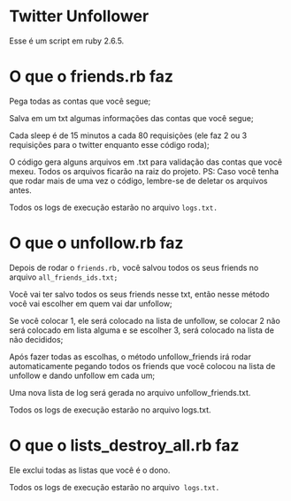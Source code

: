 
# Twitter Unfollower

Esse é um script em ruby 2.6.5.

# O que o friends.rb faz

Pega todas as contas que você segue;

Salva em um txt algumas informações das contas que você segue;

Cada sleep é de 15 minutos a cada 80 requisições (ele faz 2 ou 3 requisições para o twitter enquanto esse código roda);

O código gera alguns arquivos em .txt para validação das contas que você mexeu. Todos os arquivos ficarão na raiz do projeto. PS: Caso você tenha que rodar mais de uma vez o código, lembre-se de deletar os arquivos antes.

Todos os logs de execução estarão no arquivo `logs.txt.`

# O que o unfollow.rb faz

Depois de rodar o `friends.rb,` você salvou todos os seus friends no arquivo `all_friends_ids.txt;`

Você vai ter salvo todos os seus friends nesse txt, então nesse método você vai escolher em quem vai dar unfollow;

Se você colocar 1, ele será colocado na lista de unfollow, se colocar 2 não será colocado em lista alguma e se escolher 3, será colocado na lista de não decididos;

Após fazer todas as escolhas, o método unfollow_friends irá rodar automaticamente pegando todos os friends que você colocou na lista de unfollow e dando unfollow em cada um;

Uma nova lista de log será gerada no arquivo unfollow_friends.txt.

Todos os logs de execução estarão no arquivo logs.txt.

# O que o lists_destroy_all.rb faz

Ele exclui todas as listas que você é o dono.

Todos os logs de execução estarão no arquivo 
`logs.txt.`
